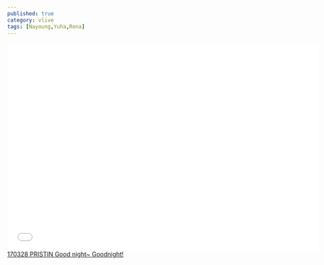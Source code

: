 ```yaml
---
published: true
category: vlive
tags: [Nayoung,Yuha,Rena]
---
```

<iframe frameborder="0" width="720" height="480" src="BLAH" allowfullscreen></iframe><br /><a href="" target="_blank">170328 PRISTIN Good night~ Goodnight!</a>